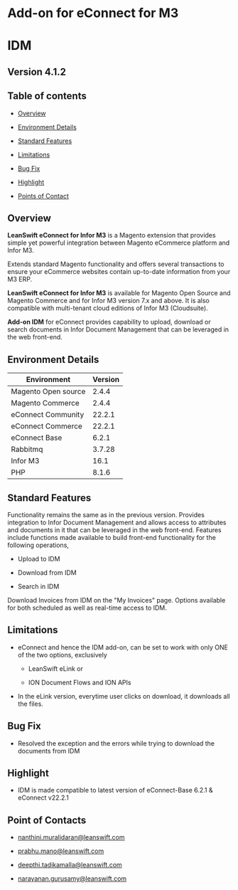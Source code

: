 Add-on for eConnect for M3
==========================

IDM
===

Version 4.1.2
-------------

Table of contents
-----------------

-   [Overview](#overview)

-   [Environment Details](#environment-details)

-   [Standard Features](#standard-features)

-   [Limitations](#limitations)

-   [Bug Fix](#bug-fix)

-   [Highlight](#highlight)

-   [Points of Contact](#points-of-contact)

Overview
--------

**LeanSwift eConnect for Infor M3** is a Magento extension that provides simple
yet powerful integration between Magento eCommerce platform and Infor M3.

Extends standard Magento functionality and offers several transactions to ensure
your eCommerce websites contain up-to-date information from your M3 ERP.

**LeanSwift eConnect for Infor M3** is available for Magento Open Source and
Magento Commerce and for Infor M3 version 7.x and above. It is also compatible
with multi-tenant cloud editions of Infor M3 (Cloudsuite).

**Add-on IDM** for eConnect provides capability to upload, download or search
documents in Infor Document Management that can be leveraged in the web
front-end.


Environment Details
-------------------

| **Environment**     | **Version** |
|---------------------|-------------|
| Magento Open source | 2.4.4       |
| Magento Commerce    | 2.4.4       |
| eConnect Community  | 22.2.1      |
| eConnect Commerce   | 22.2.1      |
| eConnect Base       | 6.2.1       |
| Rabbitmq            | 3.7.28      |
| Infor M3            | 16.1        |
| PHP                 | 8.1.6       |

Standard Features
-----------------

Functionality remains the same as in the previous version. Provides integration
to Infor Document Management and allows access to attributes and documents in it
that can be leveraged in the web front-end. Features include functions made
available to build front-end functionality for the following operations,

-   Upload to IDM

-   Download from IDM

-   Search in IDM

Download Invoices from IDM on the "My Invoices" page. Options available for both
scheduled as well as real-time access to IDM.


Limitations
-----------

- eConnect and hence the IDM add-on, can be set to work with only ONE of the
    two options, exclusively

	- LeanSwift eLink or

	- ION Document Flows and ION APIs

- In the eLink version, everytime user clicks on download, it downloads all
    the files.
	

Bug Fix 
--------

- Resolved the exception and the errors while trying to download the documents from IDM


Highlight
---------

- IDM is made compatible to latest version of eConnect-Base 6.2.1 & eConnect v22.2.1


Point of Contacts
-----------------

-   <nanthini.muralidaran@leanswift.com>

-   <prabhu.mano@leanswift.com>

-   [deepthi.tadikamalla\@leanswift.com](mailto:deepthi@leanswift.com)

-   <narayanan.gurusamy@leanswift.com>

